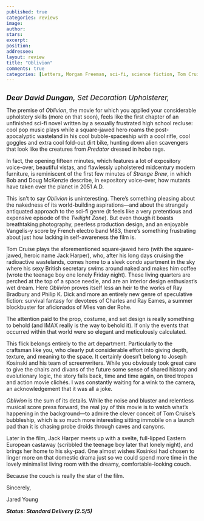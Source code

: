 ```yaml
---
published: true
categories: reviews
image:
author: 
stars: 
excerpt: 
position: 
addressee: 
layout: review
title: "Oblivion"
comments: true
categories: [Letters, Morgan Freeman, sci-fi, science fiction, Tom Cruise]
---
```

<div><p><span class="full-image-block ssNonEditable"><a href="/letters/2013/4/19/oblivion.html"><img src="http://static.squarespace.com/static/5005f6bcc4aa41161b33e89e/5329cf1fe4b07c068ebf74de/5329cf1fe4b07c068ebf7820/1366464903687/oblivion-2.jpg" alt="" /></a></span></p>
<p><span style="font-size:110%;"><em style="font-size:120%;"><strong>Dear David Dungan,</strong> Set Decoration Upholsterer,</em></span></p>
<p>The premise of <em>Oblivion</em>, the movie for which you applied your considerable upholstery skills (more on that soon), feels like the first chapter of an unfinished sci-fi novel written by a sexually frustrated high school recluse: cool pop music plays while a square-jawed hero roams the post-apocalyptic wasteland in his cool bubble-spaceship with a cool rifle, cool goggles and extra cool fold-out dirt bike, hunting down alien scavengers that look like the creatures from <em>Predator</em> dressed in hobo rags.</p>
<p>In fact, the opening fifteen minutes, which features a lot of expository voice-over, beautiful vistas, and flawlessly upholstered midcentury modern furniture, is reminiscent of the first few minutes of <em>Strange Brew</em>, in which Bob and Doug McKenzie describe, in expository voice-over, how mutants have taken over the planet in 2051 A.D.&nbsp;</p>
<p>This isn&rsquo;t to say <em>Oblivion </em>is uninteresting. There&rsquo;s something pleasing about the nakedness of its world-building aspirations&mdash;and about the strangely antiquated approach to the sci-fi genre (it feels like a very pretentious and expensive episode of the <em>Twilight Zone</em>). But even though it boasts breathtaking photography, peerless production design, and an enjoyable Vangelis-y score by French electro band M83, there&rsquo;s something frustrating about just how lacking in self-awareness the film is.</p>
<p>Tom Cruise plays the aforementioned square-jawed hero (with the square-jawed, heroic name Jack Harper), who, after his long days cruising the radioactive wastelands, comes home to a sleek condo apartment in the sky where his sexy British secretary swims around naked and makes him coffee (wrote the teenage boy one lonely Friday night). These living quarters are perched at the top of a space needle, and are an interior design enthusiast&rsquo;s wet dream. Here <em>Oblivion</em> proves itself less an heir to the works of Ray Bradbury and Philip K. Dick and more an entirely new genre of speculative fiction: survival fantasy for devotees of Charles and Ray Eames, a summer blockbuster for aficionados of Mies van der Rohe.&nbsp;</p>
<p>The attention paid to the prop, costume, and set design is really something to behold (and IMAX really is the way to behold it). If only the events that occurred within that world were so elegant and meticulously calculated.&nbsp;</p>
<p>This flick belongs entirely to the art department. Particularly to the craftsman like you, who clearly put considerable effort into giving depth, texture, and meaning to the space. It certainly doesn&rsquo;t belong to Joseph Kosinski and his team of screenwriters. While you obviously took great care to give the chairs and divans of the future some sense of shared history and evolutionary logic, the story falls back, time and time again, on tired tropes and action movie clich&eacute;s. I was constantly waiting for a wink to the camera, an acknowledgement that it was all a joke.</p>
<p><em>Oblivion</em> is the sum of its details. While the noise and bluster and relentless musical score press forward, the real joy of this movie is to watch what&rsquo;s happening in the background&mdash;to admire the clever conceit of Tom Cruise&rsquo;s bubbleship, which is so much more interesting sitting immobile on a launch pad than it is chasing probe droids through caves and canyons.&nbsp;</p>
<p>Later in the film, Jack Harper meets up with a svelte, full-lipped Eastern European castaway (scribbled the teenage boy later that lonely night), and brings her home to his sky-pad. One almost wishes Kosinksi had chosen to linger more on that domestic drama just so we could spend more time in the lovely minimalist living room with the dreamy, comfortable-looking couch.&nbsp;</p>
<p>Because the couch is really the star of the film.&nbsp;</p>
<p>Sincerely,&nbsp;</p>
<p>Jared Young</p>
<p><strong><em>Status: Standard Delivery (2.5/5)&nbsp;</em></strong></p></div>
